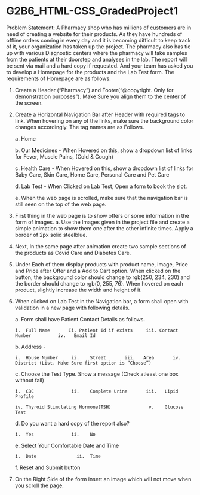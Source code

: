 # G2B6_HTML-CSS_GradedProject1

Problem Statement: 
A Pharmacy shop who has millions of customers are in need of creating a website for their products. As they have hundreds of offline orders coming in every day and it is becoming difficult to keep track of it, your organization has taken up the project. The pharmacy also has tie up with various Diagnostic centers where the pharmacy will take samples from the patients at their doorstep and analyses in the lab. The report will be sent via mail and a hard copy if requested. And your team has asked you to develop a Homepage for the products and the Lab Test form. The requirements of Homepage are as follows.
1.	Create a Header (“Pharmacy”) and Footer(“@copyright. Only for demonstration purposes”). Make Sure you align them to the center of the screen.
2.	Create a Horizontal Navigation Bar after Header with required tags to link. When hovering on any of the links, make sure the background color changes accordingly. The tag names are as Follows.

      a. Home 
      
      b. Our Medicines - When Hovered on this, show a dropdown list of links for Fever, Muscle Pains, (Cold & Cough) 
      
      c. Health Care - When Hovered on this, show a dropdown list of links for Baby Care, Skin Care, Home Care, Personal Care and Pet Care 
      
      d.	Lab Test - When Clicked on Lab Test, Open a form to book the slot. 
  
      e.	When the web page is scrolled, make sure that the navigation bar is still seen on the top of the web page.

3.	First thing in the web page is to show offers or some information in the form of images.
      a.	Use the Images given in the project file and create a simple animation to show them one after the other infinite times. Apply a border of 2px solid steelblue.
    
4.	Next, In the same page after animation create two sample sections of the products as Covid Care and Diabetes Care.
5.	Under Each of them display products with product name, image, Price and Price after Offer and a Add to Cart option. When clicked on the button, the background color should change to rgb(250, 234, 230) and the border should change to rgb(0, 255, 76). When hovered on each product, slightly increase the width and height of it.
6.  When clicked on Lab Test in the Navigation bar, a form shall open with validation in a new page with following details. 
    
    a. Form shall have Patient Contact Details as follows.  
    
        i.	Full Name       Ii. Patient Id if exists     iii. Contact Number          iv.	Email Id 
    
    b. Address    -  
    
        i.	House Number     ii.	Street       iii.	Area       iv.	District (List. Make Sure first option is “Choose”) 
    
    c. Choose the Test Type. Show a message (Check atleast one box without fail) 
    
        i.	CBC              ii.	Complete Urine       iii.	Lipid Profile    
        
        iv.	Thyroid Stimulating Hormone(TSH)              v.	Glucose Test 
        
     d. Do you want a hard copy of the report also?      
     
        i.	Yes              ii.	No 
     
     e. Select Your Comfortable Date and Time      
       
        i.	Date               ii.	Time 
     
     f. Reset and Submit button
     
7.	On the Right Side of the form insert an image which will not move when you scroll the page.

